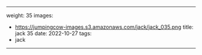 
---
weight: 35
images:
- https://jumpingcow-images.s3.amazonaws.com/jack/jack_035.png
title: jack 35
date: 2022-10-27
tags:
- jack
---

